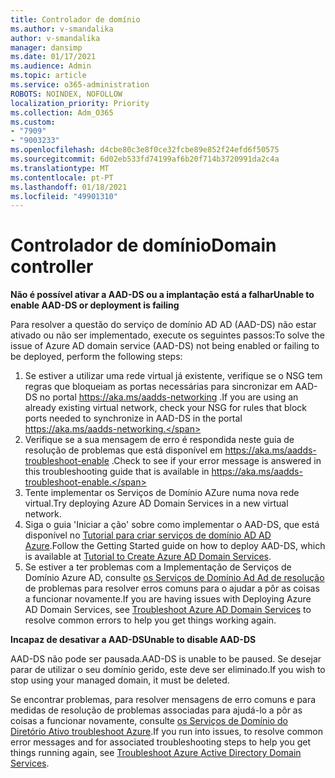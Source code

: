 ```yaml
---
title: Controlador de domínio
ms.author: v-smandalika
author: v-smandalika
manager: dansimp
ms.date: 01/17/2021
ms.audience: Admin
ms.topic: article
ms.service: o365-administration
ROBOTS: NOINDEX, NOFOLLOW
localization_priority: Priority
ms.collection: Adm_O365
ms.custom:
- "7909"
- "9003233"
ms.openlocfilehash: d4cbe80c3e8f0ce32fcbe89e852f24efd6f50575
ms.sourcegitcommit: 6d02eb533fd74199af6b20f714b3720991da2c4a
ms.translationtype: MT
ms.contentlocale: pt-PT
ms.lasthandoff: 01/18/2021
ms.locfileid: "49901310"
---
```

# <a name="domain-controller"></a><span data-ttu-id="5a131-102">Controlador de domínio</span><span class="sxs-lookup"><span data-stu-id="5a131-102">Domain controller</span></span>

<span data-ttu-id="5a131-103">**Não é possível ativar a AAD-DS ou a implantação está a falhar**</span><span class="sxs-lookup"><span data-stu-id="5a131-103">**Unable to enable AAD-DS or deployment is failing**</span></span>

<span data-ttu-id="5a131-104">Para resolver a questão do serviço de domínio AD AD (AAD-DS) não estar ativado ou não ser implementado, execute os seguintes passos:</span><span class="sxs-lookup"><span data-stu-id="5a131-104">To solve the issue of Azure AD domain service (AAD-DS) not being enabled or failing to be deployed, perform the following steps:</span></span>

1. <span data-ttu-id="5a131-105">Se estiver a utilizar uma rede virtual já existente, verifique se o NSG tem regras que bloqueiam as portas necessárias para sincronizar em AAD-DS no portal https://aka.ms/aadds-networking .</span><span class="sxs-lookup"><span data-stu-id="5a131-105">If you are using an already existing virtual network, check your NSG for rules that block ports needed to synchronize in AAD-DS in the portal https://aka.ms/aadds-networking.</span></span>
2. <span data-ttu-id="5a131-106">Verifique se a sua mensagem de erro é respondida neste guia de resolução de problemas que está disponível em  https://aka.ms/aadds-troubleshoot-enable .</span><span class="sxs-lookup"><span data-stu-id="5a131-106">Check to see if your error message is answered in this troubleshooting guide that is available in  https://aka.ms/aadds-troubleshoot-enable.</span></span>
3. <span data-ttu-id="5a131-107">Tente implementar os Serviços de Domínio AZure numa nova rede virtual.</span><span class="sxs-lookup"><span data-stu-id="5a131-107">Try deploying Azure AD Domain Services in a new virtual network.</span></span>
4. <span data-ttu-id="5a131-108">Siga o guia 'Iniciar a ção' sobre como implementar o AAD-DS, que está disponível no [Tutorial para criar serviços de domínio AD AD Azure](https://docs.microsoft.com/azure/active-directory-domain-services/tutorial-create-instance).</span><span class="sxs-lookup"><span data-stu-id="5a131-108">Follow the Getting Started guide on how to deploy AAD-DS, which is available at [Tutorial to Create Azure AD Domain Services](https://docs.microsoft.com/azure/active-directory-domain-services/tutorial-create-instance).</span></span>
5. <span data-ttu-id="5a131-109">Se estiver a ter problemas com a Implementação de Serviços de Domínio Azure AD, consulte [os Serviços de Domínio Ad Ad de resolução](https://docs.microsoft.com/azure/active-directory-domain-services/troubleshoot) de problemas para resolver erros comuns para o ajudar a pôr as coisas a funcionar novamente.</span><span class="sxs-lookup"><span data-stu-id="5a131-109">If you are having issues with Deploying Azure AD Domain Services, see [Troubleshoot Azure AD Domain Services](https://docs.microsoft.com/azure/active-directory-domain-services/troubleshoot) to resolve common errors to help you get things working again.</span></span> 

<span data-ttu-id="5a131-110">**Incapaz de desativar a AAD-DS**</span><span class="sxs-lookup"><span data-stu-id="5a131-110">**Unable to disable AAD-DS**</span></span>

<span data-ttu-id="5a131-111">AAD-DS não pode ser pausada.</span><span class="sxs-lookup"><span data-stu-id="5a131-111">AAD-DS is unable to be paused.</span></span> <span data-ttu-id="5a131-112">Se desejar parar de utilizar o seu domínio gerido, este deve ser eliminado.</span><span class="sxs-lookup"><span data-stu-id="5a131-112">If you wish to stop using your managed domain, it must be deleted.</span></span>

<span data-ttu-id="5a131-113">Se encontrar problemas, para resolver mensagens de erro comuns e para medidas de resolução de problemas associadas para ajudá-lo a pôr as coisas a funcionar novamente, consulte [os Serviços de Domínio do Diretório Ativo troubleshoot Azure](https://docs.microsoft.com/azure/active-directory-domain-services/troubleshoot).</span><span class="sxs-lookup"><span data-stu-id="5a131-113">If you run into issues, to resolve common error messages and for associated troubleshooting steps to help you get things running again, see [Troubleshoot Azure Active Directory Domain Services](https://docs.microsoft.com/azure/active-directory-domain-services/troubleshoot).</span></span>
